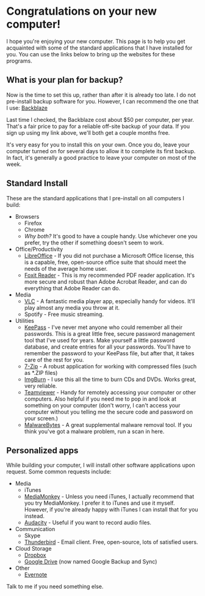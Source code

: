 # Congratulations on your new computer!

I hope you're enjoying your new computer. This page is to help you get acquainted with some of the standard applications that I have installed for you. You can use the links below to bring up the websites for these programs.

## What is your plan for backup?

Now is the time to set this up, rather than after it is already too late. I do not pre-install backup software for you. However, I can recommend the one that I use: [Backblaze](https://secure.backblaze.com/r/01ufyj)

Last time I checked, the Backblaze cost about $50 per computer, per year. That's a fair price to pay for a reliable off-site backup of your data. If you sign up using my link above, we'll both get a couple months free.

It's very easy for you to install this on your own. Once you do, leave your computer turned on for several days to allow it to complete its first backup. In fact, it's generally a good practice to leave your computer on most of the week. 

## Standard Install

These are the standard applications that I pre-install on all computers I build:

* Browsers
	* Firefox
	* Chrome
	* *Why both?* It's good to have a couple handy. Use whichever one you prefer, try the other if something doesn't seem to work.
* Office/Productivity
	* [LibreOffice](https://www.libreoffice.org/) - If you did not purchase a Microsoft Office license, this is a capable, free, open-source office suite that should meet the needs of the average home user.
	* [Foxit Reader](https://www.foxitsoftware.com/pdf-reader/) - This is my recommended PDF reader application. It's more secure and robust than Adobe Acrobat Reader, and can do everything that Adobe Reader can do.
* Media
	* [VLC](http://videolan.org/) - A fantastic media player app, especially handy for videos. It'll play almost any media you throw at it.
	* Spotify - Free music streaming.
* Utilities
	* [KeePass](https://keepass.info/) - I've never met anyone who could remember all their passwords. This is a great little free, secure password management tool that I've used for years. Make yourself a little password database, and create entries for all your passwords. You'll have to remember the password to your KeePass file, but after that, it takes care of the rest for you.
	* [7-Zip](http://www.7zip.org/) - A robust application for working with compressed files (such as \*.ZIP files)
	* [ImgBurn](http://www.imgburn.com/) - I use this all the time to burn CDs and DVDs. Works great, very reliable.
	* [Teamviewer](https://teamviewer.com/) - Handy for remotely accessing your computer or other computers. Also helpful if you need me to pop in and look at something on your computer (don't worry, I can't access your computer without you telling me the secure code and password on your screen.)
	* [MalwareBytes](https://www.malwarebytes.com/) - A great supplemental malware removal tool. If you think you've got a malware problem, run a scan in here.

## Personalized apps

While building your computer, I will install other software applications upon request. Some common requests include:

* Media
	* iTunes
	* [MediaMonkey](http://www.mediamonkey.com/) - Unless you need iTunes, I actually recommend that you try MediaMonkey. I prefer it to iTunes and use it myself. However, if you're already happy with iTunes I can install that for you instead.
	* [Audacity](http://www.audacityteam.org/) - Useful if you want to record audio files.
* Communication
	* Skype
	* [Thunderbird](https://www.mozilla.org/en-US/thunderbird/) - Email client. Free, open-source, lots of satisfied users.
* Cloud Storage
	* [Dropbox](http://dropbox.com/)
	* [Google Drive](https://drive.google.com/) (now named Google Backup and Sync)
* Other
	* [Evernote](https://www.evernote.com/)

Talk to me if you need something else.